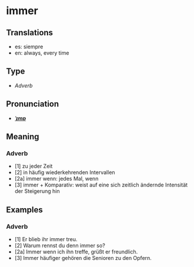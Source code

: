# immer
## Translations
- es: siempre
- en: always, every time
## Type
- _Adverb_
## Pronunciation
- **_[ˈɪmɐ](https://commons.wikimedia.org/wiki/File:De-immer.ogg)_**
## Meaning
### Adverb
- [1] zu jeder Zeit
- [2] in häufig wiederkehrenden Intervallen
- [2a] immer wenn:  jedes Mal, wenn
- [3] immer + Komparativ: weist auf eine sich zeitlich ändernde Intensität der Steigerung hin
## Examples
### Adverb
- [1] Er blieb ihr immer treu.
- [2] Warum rennst du denn immer so?
- [2a] Immer wenn ich ihn treffe, grüßt er freundlich.
- [3] Immer häufiger gehören die Senioren zu den Opfern.
